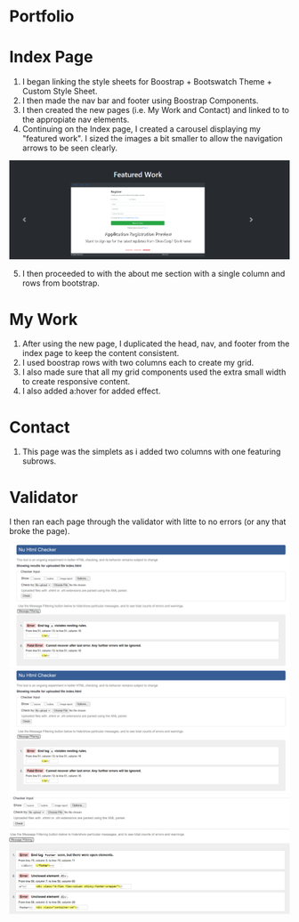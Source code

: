# Portfolio

# Index Page 
1. I began linking the style sheets for Boostrap + Bootswatch Theme + Custom Style Sheet.
2. I then made the nav bar and footer using Boostrap Components.
3. I then created the new pages (i.e. My Work and Contact) and linked to to the appropiate nav elements.
4. Continuing on the Index page, I created a carousel displaying my "featured work". I sized the images a bit smaller to allow the navigation arrows to be seen clearly.
<img src="./assets/readme_assets/Gallery.png">

5. I then proceeded to with the about me section with a single column and rows from bootstrap.

# My Work
1. After using the new page, I duplicated the head, nav, and footer from the index page to keep the content consistent. 
2. I used boostrap rows with two columns each to create my grid. 
3. I also made sure that all my grid components used the extra small width to create responsive content. 
4. I also added a:hover for added effect.

# Contact 
1. This page was the simplets as i added two columns with one featuring subrows.

# Validator

I then ran each page through the validator with litte to no errors (or any that broke the page). 

<img src="./assets/readme_assets/IndexValidate.png">
<img src="./assets/readme_assets/MyWorkValidate.png">
<img src="./assets/readme_assets/ContactValidate.png">
